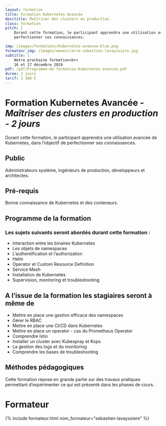 ```yaml
---
layout: formation
title: Formation Kubernetes Avancée
desctitle: Maîtriser des clusters en production
class: formation
pitch: |
    Durant cette formation, le participant apprendra une utilisation avancée de Kubernetes, dans l’objectif de
    perfectionner ses connaissances.

img: /images/formations/Kubernetes-avancee-blue.png
formateur_img: /images/wewes/carre-sebastien-lavayssiere.jpg
subtitle: |
    Notre prochaine formation<br>
    16 et 17 décembre 2019
pdf: /pdf/Programme-de-formation-Kubernetes-avancee.pdf
duree: 2 jours
tarif: 1 500 €
---
```


# Formation Kubernetes Avancée - *Maîtriser des clusters en production - 2 jours*


Durant cette formation, le participant apprendra une utilisation avancée de Kubernetes, dans l’objectif de perfectionner
ses connaissances.


## Public


Administrateurs système, ingénieurs de production, développeurs et architectes.

## Pré-requis


Bonne connaissance de Kubernetes et des conteneurs.


## Programme de la formation

### Les sujets suivants seront abordés durant cette formation :

* Interaction entre les binaires Kubernetes
* Les objets de namespaces
* L’authentification et l’authorization
* Helm
* Operator et Custom Resource Definition
* Service Mesh
* Installation de Kubernetes
* Supervision, monitoring et troubleshooting


## A l’issue de la formation les stagiaires seront à même de


* Mettre en place une gestion efficace des namespaces
* Gérer le RBAC
* Mettre en place une CI/CD dans Kubernetes
* Mettre en place un operator - cas du Prometheus Operator
* Comprendre Istio
* Installer un cluster avec Kubespray et Kops
* La gestion des logs et du monitoring
* Comprendre les bases de troubleshooting


## Méthodes pédagogiques

Cette formation repose en grande partie sur des travaux pratiques permettant d’expérimenter ce qui est présenté dans les phases de cours.

# Formateur

{% include formateur.html nom_formateur="sebastien-lavayssiere" %}

